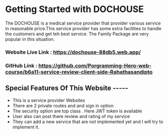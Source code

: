 # Getting Started with DOCHOUSE
The DOCHOUSE is a medical service provider that provider various service in reasonable price.This service provider has some extra facilities to handle the customers and get teh best service. The Family Package are very popular in this situation.  


### Website Live Link : https://dochouse-88db5.web.app/
### GitHub  Link : https://github.com/Porgramming-Hero-web-course/b6a11-service-review-client-side-Rahathasandipto 


## Special Features Of This Website -----

* This is a service provider  Websites
* There are 2 private routes and and sign in option
* The security option are top class . Here JWT token is available
* User also can post there review and rating of my service 
* They can add a new service that are not implemented yet and I will try to implement it.









